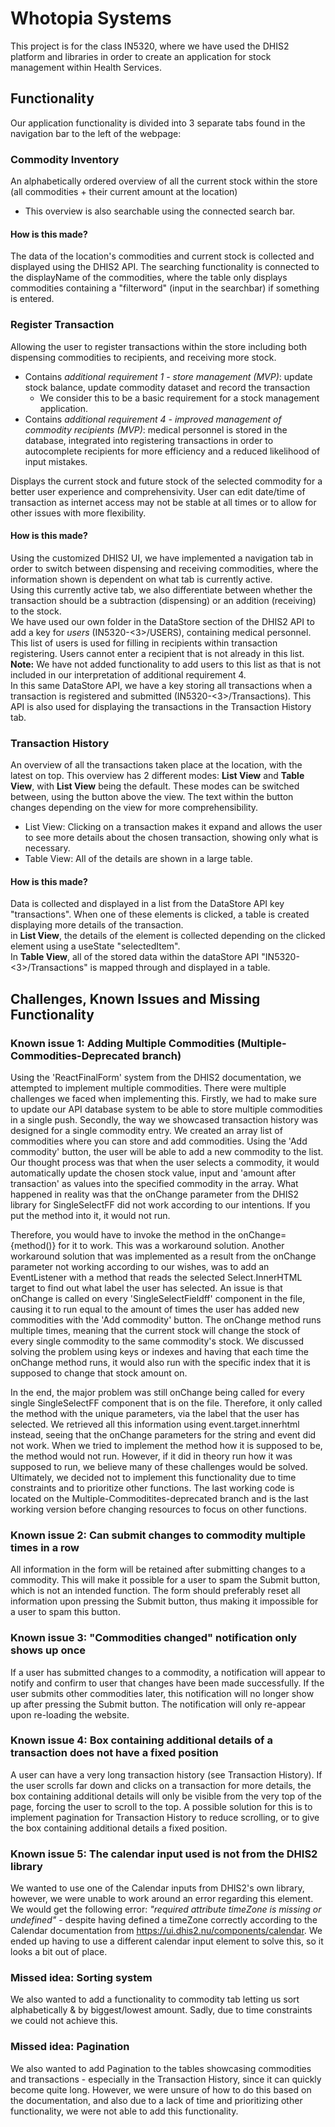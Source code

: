# Whotopia Systems

This project is for the class IN5320, where we have used the DHIS2 platform and libraries in order to create an application for stock management within Health Services.

## Functionality

Our application functionality is divided into 3 separate tabs found in the navigation bar to the left of the webpage:

### Commodity Inventory

An alphabetically ordered overview of all the current stock within the store (all commodities + their current amount at the location)

- This overview is also searchable using the connected search bar.

#### How is this made?

The data of the location's commodities and current stock is collected and displayed using the DHIS2 API. The searching functionality is connected to the displayName of the commodities, where the table only displays commodities containing a "filterword" (input in the searchbar) if something is entered.

### Register Transaction

Allowing the user to register transactions within the store including both dispensing commodities to recipients, and receiving more stock.

- Contains _additional requirement 1 - store management (MVP)_: update stock balance, update commodity dataset and record the transaction
  - We consider this to be a basic requirement for a stock management application.
- Contains _additional requirement 4 - improved management of commodity recipients (MVP)_: medical personnel is stored in the database, integrated into registering transactions in order to autocomplete recipients for more efficiency and a reduced likelihood of input mistakes.

Displays the current stock and future stock of the selected commodity for a better user experience and comprehensivity.
User can edit date/time of transaction as internet access may not be stable at all times or to allow for other issues with more flexibility.

#### How is this made?

Using the customized DHIS2 UI, we have implemented a navigation tab in order to switch between dispensing and receiving commodities, where the information shown is dependent on what tab is currently active.\
Using this currently active tab, we also differentiate between whether the transaction should be a subtraction (dispensing) or an addition (receiving) to the stock.\
We have used our own folder in the DataStore section of the DHIS2 API to add a key for _users_ (IN5320-<3>/USERS), containing medical personnel. This list of users is used for filling in recipients within transaction registering. Users cannot enter a recipient that is not already in this list. **Note:** We have not added functionality to add users to this list as that is not included in our interpretation of additional requirement 4.\
In this same DataStore API, we have a key storing all transactions when a transaction is registered and submitted (IN5320-<3>/Transactions). This API is also used for displaying the transactions in the Transaction History tab.

### Transaction History

An overview of all the transactions taken place at the location, with the latest on top. This overview has 2 different modes: **List View** and **Table View**, with **List View** being the default. These modes can be switched between, using the button above the view. The text within the button changes depending on the view for more comprehensibility.

- List View: Clicking on a transaction makes it expand and allows the user to see more details about the chosen transaction, showing only what is necessary.
- Table View: All of the details are shown in a large table.

#### How is this made?

Data is collected and displayed in a list from the DataStore API key "transactions". When one of these elements is clicked, a table is created displaying more details of the transaction.\
 in **List View**, the details of the element is collected depending on the clicked element using a useState "selectedItem".\
 In **Table View**, all of the stored data within the dataStore API "IN5320-<3>/Transactions" is mapped through and displayed in a table.

## Challenges, Known Issues and Missing Functionality

### Known issue 1: Adding Multiple Commodities (Multiple-Commodities-Deprecated branch)

Using the 'ReactFinalForm' system from the DHIS2 documentation, we attempted to implement multiple commodities. There were multiple challenges we faced when implementing this. Firstly, we had to make sure to update our API database system to be able to store multiple commodities in a single push. Secondly, the way we showcased transaction history was designed for a single commodity entry. We created an array list of commodities where you can store and add commodities. Using the 'Add commodity' button, the user will be able to add a new commodity to the list. Our thought process was that when the user selects a commodity, it would automatically update the chosen stock value, input and 'amount after transaction' as values into the specified commodity in the array. What happened in reality was that the onChange parameter from the DHIS2 library for SingleSelectFF did not work according to our intentions. If you put the method into it, it would not run.

Therefore, you would have to invoke the method in the onChange={method()} for it to work. This was a workaround solution. Another workaround solution that was implemented as a result from the onChange parameter not working according to our wishes, was to add an EventListener with a method that reads the selected Select.InnerHTML target to find out what label the user has selected. An issue is that onChange is called on every 'SingleSelectFieldff' component in the file, causing it to run equal to the amount of times the user has added new commodities with the 'Add commodity' button. The onChange method runs multiple times, meaning that the current stock will change the stock of every single commodity to the same commodity's stock. We discussed solving the problem using keys or indexes and having that each time the onChange method runs, it would also run with the specific index that it is supposed to change that stock amount on.

In the end, the major problem was still onChange being called for every single SingleSelectFF component that is on the file. Therefore, it only called the method with the unique parameters, via the label that the user has selected. We retrieved all this information using event.target.innerhtml instead, seeing that the onChange parameters for the string and event did not work. When we tried to implement the method how it is supposed to be, the method would not run. However, if it did in theory run how it was supposed to run, we believe many of these challenges would be solved. Ultimately, we decided not to implement this functionality due to time constraints and to prioritize other functions. The last working code is located on the Multiple-Commoditites-deprecated branch and is the last working version before changing resources to focus on other functions.

### Known issue 2: Can submit changes to commodity multiple times in a row

All information in the form will be retained after submitting changes to a commodity. This will make it possible for a user to spam the Submit button, which is not an intended function. The form should preferably reset all information upon pressing the Submit button, thus making it impossible for a user to spam this button.

### Known issue 3: "Commodities changed" notification only shows up once

If a user has submitted changes to a commodity, a notification will appear to notify and confirm to user that changes have been made successfully. If the user submits other commodities later, this notification will no longer show up after pressing the Submit button. The notification will only re-appear upon re-loading the website.

### Known issue 4: Box containing additional details of a transaction does not have a fixed position

A user can have a very long transaction history (see Transaction History). If the user scrolls far down and clicks on a transaction for more details, the box containing additional details will only be visible from the very top of the page, forcing the user to scroll to the top. A possible solution for this is to implement pagination for Transaction History to reduce scrolling, or to give the box containing additional details a fixed position.

### Known issue 5: The calendar input used is not from the DHIS2 library

We wanted to use one of the Calendar inputs from DHIS2's own library, however, we were unable to work around an error regarding this element. We would get the following error: _"required attribute timeZone is missing or undefined"_ - despite having defined a timeZone correctly according to the Calendar documentation from https://ui.dhis2.nu/components/calendar. We ended up having to use a different calendar input element to solve this, so it looks a bit out of place.

### Missed idea: Sorting system

We also wanted to add a functionality to commodity tab letting us sort alphabetically & by biggest/lowest amount. Sadly, due to time constraints we could not achieve this.

### Missed idea: Pagination

We also wanted to add Pagination to the tables showcasing commodities and transactions - especially in the Transaction History, since it can quickly become quite long. However, we were unsure of how to do this based on the <Pagination> documentation, and also due to a lack of time and prioritizing other functionality, we were not able to add this functionality.

